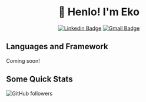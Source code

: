 <h1 align="center">🤠 Henlo! I'm Eko</h1>

<div align="center">

  [![Linkedin Badge](https://img.shields.io/badge/-ekowidianto-blue?style=flat-square&logo=Linkedin&logoColor=white&link=https://www.linkedin.com/in/eko-widianto/)](https://www.linkedin.com/in/eko-widianto/)
  [![Gmail Badge](https://img.shields.io/badge/-ekowiii88@gmail.com-c14438?style=flat-square&logo=Gmail&logoColor=white&link=mailto:ekowiii88@gmail.com)](mailto:ekowiii88@gmail.com)
</div>

## Languages and Framework

Coming soon!

## Some Quick Stats

![GitHub followers](https://img.shields.io/github/followers/ekowidianto?style=social)

<!--
**ekowidianto/ekowidianto** is a ✨ _special_ ✨ repository because its `README.md` (this file) appears on your GitHub profile.

Here are some ideas to get you started:

- 🔭 I’m currently working on ...
- 🌱 I’m currently learning ...
- 👯 I’m looking to collaborate on ...
- 🤔 I’m looking for help with ...
- 💬 Ask me about ...
- 📫 How to reach me: ...
- 😄 Pronouns: ...
- ⚡ Fun fact: ...

![Eko's top languages](https://github-readme-stats.vercel.app/api/top-langs/?username=ekowidianto&show_icons=true&title_color=f6c32c&icon_color=dd58c1&text_color=ffffff&bg_color=151515&count_private=true&layout=compact)
-->
